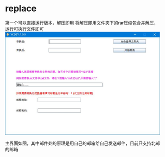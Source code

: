 # replace
第一个可以直接运行版本，解压即用
将解压即用文件夹下的rar压缩包合并解压，运行可执行文件即可
![image](https://github.com/CanRememberName/replace/blob/main/images/look.JPG)

主界面如图，其中邮件处的原理是用自己的邮箱给自己发送邮件，目前只支持北邮的邮箱
